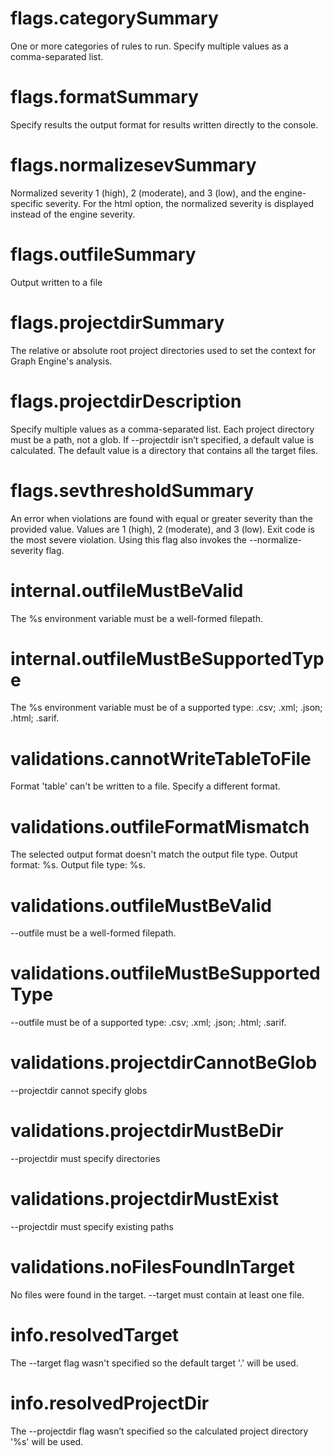 # flags.categorySummary

One or more categories of rules to run. Specify multiple values as a comma-separated list.

# flags.formatSummary

Specify results the output format for results written directly to the console.

# flags.normalizesevSummary

Normalized severity 1 (high), 2 (moderate), and 3 (low), and the engine-specific severity. For the html option, the normalized severity is displayed instead of the engine severity.

# flags.outfileSummary

Output written to a file

# flags.projectdirSummary

The relative or absolute root project directories used to set the context for Graph Engine's analysis.

# flags.projectdirDescription

Specify multiple values as a comma-separated list. Each project directory must be a path, not a glob. If --projectdir isn’t specified, a default value is calculated. The default value is a directory that contains all the target files.

# flags.sevthresholdSummary

An error when violations are found with equal or greater severity than the provided value. Values are 1 (high), 2 (moderate), and 3 (low). Exit code is the most severe violation. Using this flag also invokes the --normalize-severity flag.

# internal.outfileMustBeValid

The %s environment variable must be a well-formed filepath.

# internal.outfileMustBeSupportedType

The %s environment variable must be of a supported type: .csv; .xml; .json; .html; .sarif.

# validations.cannotWriteTableToFile

Format 'table' can't be written to a file. Specify a different format.

# validations.outfileFormatMismatch

The selected output format doesn't match the output file type. Output format: %s. Output file type: %s.

# validations.outfileMustBeValid

--outfile must be a well-formed filepath.

# validations.outfileMustBeSupportedType

--outfile must be of a supported type: .csv; .xml; .json; .html; .sarif.

# validations.projectdirCannotBeGlob

--projectdir cannot specify globs

# validations.projectdirMustBeDir

--projectdir must specify directories

# validations.projectdirMustExist

--projectdir must specify existing paths

# validations.noFilesFoundInTarget

No files were found in the target. --target must contain at least one file.

# info.resolvedTarget

The --target flag wasn't specified so the default target '.' will be used.

# info.resolvedProjectDir

The --projectdir flag wasn’t specified so the calculated project directory '%s' will be used.
